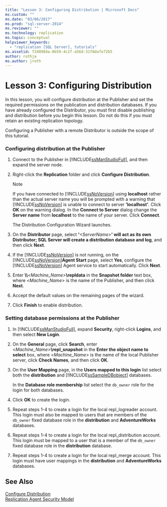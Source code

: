 ```yaml
---
title: "Lesson 3: Configuring Distribution | Microsoft Docs"
ms.custom: ""
ms.date: "03/06/2017"
ms.prod: "sql-server-2014"
ms.reviewer: ""
ms.technology: replication
ms.topic: conceptual
helpviewer_keywords: 
  - "replication [SQL Server], tutorials"
ms.assetid: f248984a-0b59-4c2f-a56d-31f8dafe72b5
author: rothja
ms.author: jroth
---
```

# Lesson 3: Configuring Distribution
  In this lesson, you will configure distribution at the Publisher and set the required permissions on the publication and distribution databases. If you have already configured the Distributor, you must first disable publishing and distribution before you begin this lesson. Do not do this if you must retain an existing replication topology.  
  
 Configuring a Publisher with a remote Distributor is outside the scope of this tutorial.  
  
### Configuring distribution at the Publisher  
  
1.  Connect to the Publisher in [!INCLUDE[ssManStudioFull](../../includes/ssmanstudiofull-md.md)], and then expand the server node.  
  
2.  Right-click the **Replication** folder and click **Configure Distribution**.  
  
    > [!NOTE]  
    >  If you have connected to [!INCLUDE[ssNoVersion](../../includes/ssnoversion-md.md)] using **localhost** rather than the actual server name you will be prompted with a warning that [!INCLUDE[ssNoVersion](../../includes/ssnoversion-md.md)] is unable to connect to server **'localhost'**. Click **OK** on the warning dialog. In the **Connect to Server** dialog change the **Server name** from **localhost** to the name of your server. Click **Connect**.  
  
     The Distribution Configuration Wizard launches.  
  
3.  On the **Distributor** page, select **'**_\<ServerName>_**' will act as its own Distributor; SQL Server will create a distribution database and log**, and then click **Next**.  
  
4.  If the [!INCLUDE[ssNoVersion](../../includes/ssnoversion-md.md)] is not running, on the [!INCLUDE[ssNoVersion](../../includes/ssnoversion-md.md)]**Agent Start** page, select **Yes**, configure the [!INCLUDE[ssNoVersion](../../includes/ssnoversion-md.md)] Agent service to start automatically. Click **Next**.  
  
5.  Enter **\\\\**\<_Machine_Name>_**\repldata** in the **Snapshot folder** text box, where \<*Machine_Name>* is the name of the Publisher, and then click **Next**.  
  
6.  Accept the default values on the remaining pages of the wizard.  
  
7.  Click **Finish** to enable distribution.  
  
### Setting database permissions at the Publisher  
  
1.  In [!INCLUDE[ssManStudioFull](../../includes/ssmanstudiofull-md.md)], expand **Security**, right-click **Logins**, and then select **New Login**.  
  
2.  On the **General** page, click **Search**, enter \<_Machine_Name>_**\repl_snapshot** in the **Enter the object name to select** box, where \<*Machine_Name>* is the name of the local Publisher server, click **Check Names**, and then click **OK**.  
  
3.  On the **User Mapping** page, in the **Users mapped to this login** list select both the **distribution** and [!INCLUDE[ssSampleDBobject](../../includes/sssampledbobject-md.md)] databases.  
  
     In the **Database role membership** list select the `db_owner` role for the login for both databases.  
  
4.  Click **OK** to create the login.  
  
5.  Repeat steps 1-4 to create a login for the local repl_logreader account. This login must also be mapped to users that are members of the `db_owner` fixed database role in the **distribution** and **AdventureWorks** databases.  
  
6.  Repeat steps 1-4 to create a login for the local repl_distribution account. This login must be mapped to a user that is a member of the `db_owner` fixed database role in the **distribution** database.  
  
7.  Repeat steps 1-4 to create a login for the local repl_merge account. This login must have user mappings in the **distribution** and **AdventureWorks** databases.  
  
## See Also  
 [Configure Distribution](configure-distribution.md)   
 [Replication Agent Security Model](security/replication-agent-security-model.md)  
  
  
